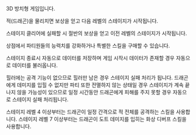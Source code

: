 

3D 방치형 게임입니다. 

적(드래곤)을 물리치면 보상을 얻고 다음 레벨의 스테이지가 시작됩니다.

스테이지 클리어에 실패할 시 절반의 보상을 얻고 이전 레벨의 스테이지가 시작됩니다.

상점에서 파티원들의 능력치를 강화하거나 특별한 스킬을 구매할 수 있습니다. 

스테이지 종료시 자동으로 데이터를 저장하며 게임 시작시 데이터가 존재할 경우 자동으로 데이터를 불러옵니다.


힐러에는 공격 기능이 없으므로 힐러만 남은 경우 스테이지 실패 처리가 됩니다.
드래곤에게 데미지를 입힐 수 없지만 파티 또한 전멸하지 않는 상태일 경우 스테이지가 계속 끝나지 않을 가능성이 있으므로 일정 시간동안 드래곤에게 피해를 주지 못할 경우 자동으로 스테이지 실패 처리됩니다.

스테이지 레벨 4 이상부터는 드래곤이 일정 간격으로 적 전체를 공격하는 스킬을 사용합니다.
스테이지 레벨 7 이상부터는 드래곤이 도트 데미지를 입히는 화상 디버프 스킬을 사용합니다.
